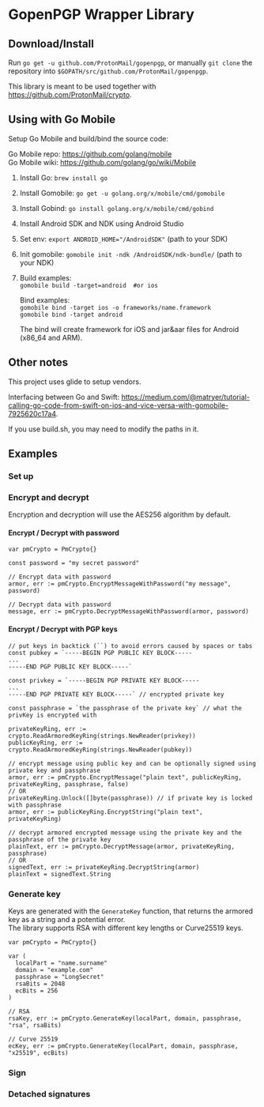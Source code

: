 # GopenPGP Wrapper Library

## Download/Install

Run `go get -u github.com/ProtonMail/gopenpgp`, or manually `git clone` the
repository into `$GOPATH/src/github.com/ProtonMail/gopenpgp`.

This library is meant to be used together with https://github.com/ProtonMail/crypto.

## Using with Go Mobile

Setup Go Mobile and build/bind the source code:

Go Mobile repo: https://github.com/golang/mobile  
Go Mobile wiki: https://github.com/golang/go/wiki/Mobile

1. Install Go: `brew install go`
2. Install Gomobile: `go get -u golang.org/x/mobile/cmd/gomobile`
3. Install Gobind: `go install golang.org/x/mobile/cmd/gobind`
4. Install Android SDK and NDK using Android Studio
5. Set env: `export ANDROID_HOME="/AndroidSDK"` (path to your SDK)
6. Init gomobile: `gomobile init -ndk /AndroidSDK/ndk-bundle/` (path to your NDK)

7. Build examples:  
   `gomobile build -target=android  #or ios`

   Bind examples:  
   `gomobile bind -target ios -o frameworks/name.framework`  
   `gomobile bind -target android`

   The bind will create framework for iOS and jar&aar files for Android (x86_64 and ARM).

## Other notes

This project uses glide to setup vendors.

Interfacing between Go and Swift:
https://medium.com/@matryer/tutorial-calling-go-code-from-swift-on-ios-and-vice-versa-with-gomobile-7925620c17a4.

If you use build.sh, you may need to modify the paths in it.

## Examples

### Set up

### Encrypt and decrypt

Encryption and decryption will use the AES256 algorithm by default.

#### Encrypt / Decrypt with password
```
var pmCrypto = PmCrypto{}

const password = "my secret password"

// Encrypt data with password
armor, err := pmCrypto.EncryptMessageWithPassword("my message", password)

// Decrypt data with password
message, err := pmCrypto.DecryptMessageWithPassword(armor, password)
```

#### Encrypt / Decrypt with PGP keys
```
// put keys in backtick (``) to avoid errors caused by spaces or tabs
const pubkey = `-----BEGIN PGP PUBLIC KEY BLOCK-----
...
-----END PGP PUBLIC KEY BLOCK-----`

const privkey = `-----BEGIN PGP PRIVATE KEY BLOCK-----
...
-----END PGP PRIVATE KEY BLOCK-----` // encrypted private key

const passphrase = `the passphrase of the private key` // what the privKey is encrypted with

privateKeyRing, err := crypto.ReadArmoredKeyRing(strings.NewReader(privkey))
publicKeyRing, err := crypto.ReadArmoredKeyRing(strings.NewReader(pubkey))

// encrypt message using public key and can be optionally signed using private key and passphrase
armor, err := pmCrypto.EncryptMessage("plain text", publicKeyRing, privateKeyRing, passphrase, false)
// OR
privateKeyRing.Unlock([]byte(passphrase)) // if private key is locked with passphrase
armor, err := publicKeyRing.EncryptString("plain text", privateKeyRing)

// decrypt armored encrypted message using the private key and the passphrase of the private key
plainText, err := pmCrypto.DecryptMessage(armor, privateKeyRing, passphrase)
// OR
signedText, err := privateKeyRing.DecryptString(armor)
plainText = signedText.String

```

### Generate key
Keys are generated with the `GenerateKey` function, that returns the armored key as a string and a potential error.  
The library supports RSA with different key lengths or Curve25519 keys.
```
var pmCrypto = PmCrypto{}

var (
  localPart = "name.surname"
  domain = "example.com"
  passphrase = "LongSecret"
  rsaBits = 2048
  ecBits = 256
)

// RSA
rsaKey, err := pmCrypto.GenerateKey(localPart, domain, passphrase, "rsa", rsaBits)

// Curve 25519
ecKey, err := pmCrypto.GenerateKey(localPart, domain, passphrase, "x25519", ecBits)
```

### Sign

### Detached signatures

